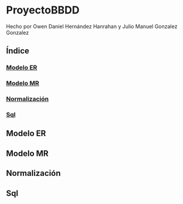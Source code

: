 # ProyectoBBDD

Hecho por Owen Daniel Hernández Hanrahan y Julio Manuel Gonzalez Gonzalez

## Índice

### [Modelo ER](id1)

### [Modelo MR](id2)

### [Normalización](id3)

### [Sql](id4)

## Modelo ER <a href="#id1"></a>



## Modelo MR <a href="#id2"></a>



## Normalización <a href="#id3"></a>



## Sql <a href="#id4"></a>

